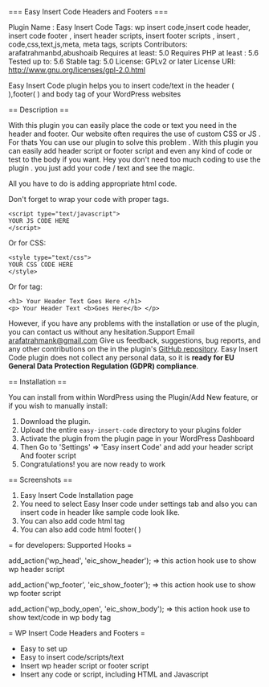 === Easy Insert Code Headers and Footers ===

Plugin Name : Easy Insert Code
Tags: wp insert code,insert code header, insert code footer , insert header scripts, insert footer scripts , insert , code,css,text,js,meta, meta tags, scripts
Contributors: arafatrahmanbd,abushoaib
Requires at least: 5.0
Requires PHP at least : 5.6
Tested up to: 5.6
Stable tag: 5.0
License: GPLv2 or later
License URI: http://www.gnu.org/licenses/gpl-2.0.html

Easy Insert Code plugin helps you to insert code/text in the header ( <head> ),footer( </body> ) and body<body> tag of your WordPress websites


== Description ==

With this plugin you can easily place the code or text you need in the header and footer.
Our website often requires the use of custom CSS or JS . For thats You can use our plugin to solve this problem .
With this plugin you can easily add header script or footer script and even any kind of code or test to the body if you want.
Hey you don't need too much coding to use the plugin . you just add your code / text and see the magic.

All you have to do is adding appropriate html code.

Don't forget to wrap your code with proper tags.

	<script type="text/javascript">
	YOUR JS CODE HERE
	</script>

Or for CSS:

	<style type="text/css">
	YOUR CSS CODE HERE
	</style>

Or for tag:

    <h1> Your Header Text Goes Here </h1>
    <p> Your Header Text <b>Goes Here</b> </p>


However, if you have any problems with the installation or use of the plugin, 
you can contact us without any hesitation.Support Email arafatrahmank@gmail.com
Give us feedback, suggestions, bug reports, and any other contributions on the in
the plugin's [GitHub repository](https://github.com/arafatrahman/easy-insert-code).
Easy Insert Code plugin does not collect any personal data, so it is 
**ready for EU General Data Protection Regulation (GDPR) compliance**.

== Installation ==

You can install from within WordPress using the Plugin/Add New feature, or if you wish to manually install:

1. Download the plugin.
2. Upload the entire `easy-insert-code` directory to your plugins folder
3. Activate the plugin from the plugin page in your WordPress Dashboard
4. Then Go to 'Settings' => 'Easy insert Code' and add your header script And footer script
5. Congratulations! you are now ready to work

== Screenshots ==
1. Easy Insert Code Installation page
2. You need to select Easy Inser code under settings tab and also you can insert code in header like sample code look like.
3. You can also add code html <body> tag
4. You can also add code html footer( </body> )

= for developers: Supported Hooks =

add_action('wp_head', 'eic_show_header');
=> this action hook use to show wp header script 

add_action('wp_footer', 'eic_show_footer');
=> this action hook use to show wp footer script

add_action('wp_body_open', 'eic_show_body');
=> this action hook use to show text/code in wp body tag


= WP Insert Code Headers and Footers =

* Easy to set up
* Easy to insert code/scripts/text
* Insert wp header script or footer script
* Insert any code or script, including HTML and Javascript


 



